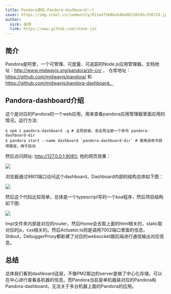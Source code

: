 ```yaml
---
title: Pandora源码-Pandora-dashboard(一)
cover: https://img.zcool.cn/community/011e475b86a540a80120245c336724.jpg@1280w_1l_2o_100sh.jpg
author: 
  nick: 金炳
  link: https://www.github.com/stone-jin
---
```


## 简介
Pandora是阿里，一个可管理、可度量、可追踪的Node.js应用管理器。文档地址：http://www.midwayjs.org/pandora/zh-cn/ ，
仓库地址：https://github.com/midwayjs/pandora/ 和  https://github.com/midwayjs/pandora-dashboard。

## Pandora-dashboard介绍
这个是对应的Pandora的一个web应用，用来查看pandora应用管理器里面应用的情况。运行方法:
```text
$ npm i pandora-dashboard -g # 全局安装，会全局注册一个命令 pandora-dashboard-dir
$ pandora start --name dashboard `pandora-dashboard-dir` # 使用该命令获得路径，用于启动
```

然后访问网址: http://127.0.0.1:9081/, 他的网页效果：

![](https://user-images.githubusercontent.com/6525544/44789504-4c363100-abcf-11e8-9066-6501928f257a.png)

浏览器通过9801端口访问这个dashboard，Dashboard内部的结构总体如下图：

![](https://user-images.githubusercontent.com/6525544/44789098-54da3780-abce-11e8-8814-e2eec12211ff.png)

然后这个代码比较简单，总体是一个typescript写的一个koa程序，然后项目结构如下图:

![](https://user-images.githubusercontent.com/6525544/44789590-8d2e4580-abcf-11e8-8b0e-6e839bab9254.png)

Impl文件夹内部是对应的router，然后Home会去取上面的html相关的，static取对应的js，css相关的。然后Actuator.ts则是调用7002端口里面的信息。
Stdout，DebuggerProxy都新建了对应的websocket跟后端进行通信输出对应信息。

## 总结
总体我们看到dashboard这层，不像PM2那边的server是做了中心化存储，可以在中心进行查看各机器的信息。而Pandora当前是单机器装对应的Pandora和Pandora-dashboard，无法关于多台机器上面的Pandora的应用。

